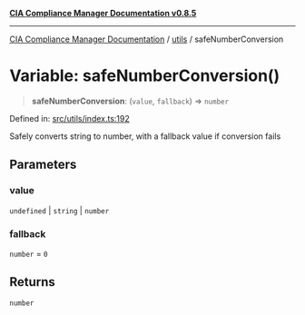 [**CIA Compliance Manager Documentation v0.8.5**](../../README.md)

***

[CIA Compliance Manager Documentation](../../modules.md) / [utils](../README.md) / safeNumberConversion

# Variable: safeNumberConversion()

> **safeNumberConversion**: (`value`, `fallback`) => `number`

Defined in: [src/utils/index.ts:192](https://github.com/Hack23/cia-compliance-manager/blob/3ae0301247f765ba03c8c0fe645db4718bb8af76/src/utils/index.ts#L192)

Safely converts string to number, with a fallback value if conversion fails

## Parameters

### value

`undefined` | `string` | `number`

### fallback

`number` = `0`

## Returns

`number`
